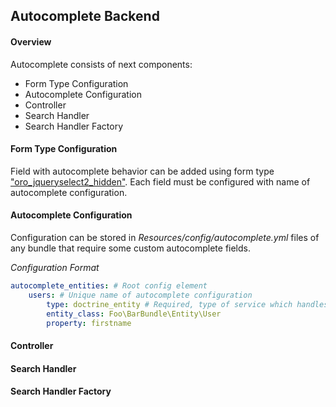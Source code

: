 Autocomplete Backend
----------------------

#### Overview

Autocomplete consists of next components:

* Form Type Configuration
* Autocomplete Configuration
* Controller
* Search Handler
* Search Handler Factory

#### Form Type Configuration

Field with autocomplete behavior can be added using form type ["oro_jqueryselect2_hidden"](./autocomplete_form_type.md).
Each field must be configured with name of autocomplete configuration.

#### Autocomplete Configuration

Configuration can be stored in *Resources/config/autocomplete.yml* files of any bundle that require some custom
autocomplete fields.

*Configuration Format*


```yml
autocomplete_entities: # Root config element
    users: # Unique name of autocomplete configuration
        type: doctrine_entity # Required, type of service which handles search requests
        entity_class: Foo\BarBundle\Entity\User
        property: firstname
```


#### Controller

#### Search Handler

#### Search Handler Factory
